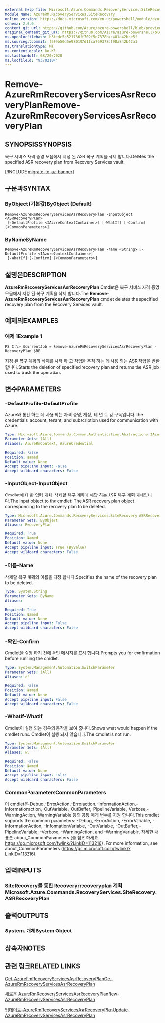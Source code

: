 ```yaml
---
external help file: Microsoft.Azure.Commands.RecoveryServices.SiteRecovery.dll-Help.xml
Module Name: AzureRM.RecoveryServices.SiteRecovery
online version: https://docs.microsoft.com/en-us/powershell/module/azurerm.recoveryservices.siterecovery/remove-azurermrecoveryservicesasrrecoveryplan
schema: 2.0.0
content_git_url: https://github.com/Azure/azure-powershell/blob/preview/src/ResourceManager/RecoveryServices/Commands.RecoveryServices.SiteRecovery/help/Remove-AzureRmRecoveryServicesAsrRecoveryPlan.md
original_content_git_url: https://github.com/Azure/azure-powershell/blob/preview/src/ResourceManager/RecoveryServices/Commands.RecoveryServices.SiteRecovery/help/Remove-AzureRmRecoveryServicesAsrRecoveryPlan.md
ms.openlocfilehash: b3bedc5c521736ff702f5e7378b4c401a42bce5f
ms.sourcegitcommit: f599b50d5e980197d1fca769378df90a842b42a1
ms.translationtype: MT
ms.contentlocale: ko-KR
ms.lasthandoff: 08/20/2020
ms.locfileid: "93702104"
---
```

# <span data-ttu-id="4c7a9-101">Remove-AzureRmRecoveryServicesAsrRecoveryPlan</span><span class="sxs-lookup"><span data-stu-id="4c7a9-101">Remove-AzureRmRecoveryServicesAsrRecoveryPlan</span></span>

## <span data-ttu-id="4c7a9-102">SYNOPSIS</span><span class="sxs-lookup"><span data-stu-id="4c7a9-102">SYNOPSIS</span></span>
<span data-ttu-id="4c7a9-103">복구 서비스 자격 증명 모음에서 지정 된 ASR 복구 계획을 삭제 합니다.</span><span class="sxs-lookup"><span data-stu-id="4c7a9-103">Deletes the specified ASR recovery plan from Recovery Services vault.</span></span>

[!INCLUDE [migrate-to-az-banner](../../includes/migrate-to-az-banner.md)]

## <span data-ttu-id="4c7a9-104">구문과</span><span class="sxs-lookup"><span data-stu-id="4c7a9-104">SYNTAX</span></span>

### <span data-ttu-id="4c7a9-105">ByObject (기본값)</span><span class="sxs-lookup"><span data-stu-id="4c7a9-105">ByObject (Default)</span></span>
```
Remove-AzureRmRecoveryServicesAsrRecoveryPlan -InputObject <ASRRecoveryPlan>
 [-DefaultProfile <IAzureContextContainer>] [-WhatIf] [-Confirm] [<CommonParameters>]
```

### <span data-ttu-id="4c7a9-106">ByName</span><span class="sxs-lookup"><span data-stu-id="4c7a9-106">ByName</span></span>
```
Remove-AzureRmRecoveryServicesAsrRecoveryPlan -Name <String> [-DefaultProfile <IAzureContextContainer>]
 [-WhatIf] [-Confirm] [<CommonParameters>]
```

## <span data-ttu-id="4c7a9-107">설명은</span><span class="sxs-lookup"><span data-stu-id="4c7a9-107">DESCRIPTION</span></span>
<span data-ttu-id="4c7a9-108">**AzureRmRecoveryServicesAsrRecoveryPlan** Cmdlet은 복구 서비스 자격 증명 모음에서 지정 된 복구 계획을 삭제 합니다.</span><span class="sxs-lookup"><span data-stu-id="4c7a9-108">The **Remove-AzureRmRecoveryServicesAsrRecoveryPlan** cmdlet deletes the specified recovery plan from the Recovery Services vault.</span></span>

## <span data-ttu-id="4c7a9-109">예제의</span><span class="sxs-lookup"><span data-stu-id="4c7a9-109">EXAMPLES</span></span>

### <span data-ttu-id="4c7a9-110">예제 1</span><span class="sxs-lookup"><span data-stu-id="4c7a9-110">Example 1</span></span>
```
PS C:\> $currentJob = Remove-AzureRmRecoveryServicesAsrRecoveryPlan -RecoveryPlan $RP
```

<span data-ttu-id="4c7a9-111">지정 된 복구 계획의 삭제를 시작 하 고 작업을 추적 하는 데 사용 되는 ASR 작업을 반환 합니다.</span><span class="sxs-lookup"><span data-stu-id="4c7a9-111">Starts the deletion of specified recovery plan and returns the ASR job used to track the operation.</span></span>

## <span data-ttu-id="4c7a9-112">변수</span><span class="sxs-lookup"><span data-stu-id="4c7a9-112">PARAMETERS</span></span>

### <span data-ttu-id="4c7a9-113">-DefaultProfile</span><span class="sxs-lookup"><span data-stu-id="4c7a9-113">-DefaultProfile</span></span>
<span data-ttu-id="4c7a9-114">Azure와 통신 하는 데 사용 되는 자격 증명, 계정, 테 넌 트 및 구독입니다.</span><span class="sxs-lookup"><span data-stu-id="4c7a9-114">The credentials, account, tenant, and subscription used for communication with Azure.</span></span>


```yaml
Type: Microsoft.Azure.Commands.Common.Authentication.Abstractions.IAzureContextContainer
Parameter Sets: (All)
Aliases: AzureRmContext, AzureCredential

Required: False
Position: Named
Default value: None
Accept pipeline input: False
Accept wildcard characters: False
```

### <span data-ttu-id="4c7a9-115">-InputObject</span><span class="sxs-lookup"><span data-stu-id="4c7a9-115">-InputObject</span></span>
<span data-ttu-id="4c7a9-116">Cmdlet에 대 한 입력 개체: 삭제할 복구 계획에 해당 하는 ASR 복구 계획 개체입니다.</span><span class="sxs-lookup"><span data-stu-id="4c7a9-116">The input object to the cmdlet: The ASR recovery plan object corresponding to the recovery plan to be deleted.</span></span>

```yaml
Type: Microsoft.Azure.Commands.RecoveryServices.SiteRecovery.ASRRecoveryPlan
Parameter Sets: ByObject
Aliases: RecoveryPlan

Required: True
Position: Named
Default value: None
Accept pipeline input: True (ByValue)
Accept wildcard characters: False
```

### <span data-ttu-id="4c7a9-117">-이름</span><span class="sxs-lookup"><span data-stu-id="4c7a9-117">-Name</span></span>
<span data-ttu-id="4c7a9-118">삭제할 복구 계획의 이름을 지정 합니다.</span><span class="sxs-lookup"><span data-stu-id="4c7a9-118">Specifies the name of the recovery plan to be deleted.</span></span>

```yaml
Type: System.String
Parameter Sets: ByName
Aliases:

Required: True
Position: Named
Default value: None
Accept pipeline input: False
Accept wildcard characters: False
```

### <span data-ttu-id="4c7a9-119">-확인</span><span class="sxs-lookup"><span data-stu-id="4c7a9-119">-Confirm</span></span>
<span data-ttu-id="4c7a9-120">Cmdlet을 실행 하기 전에 확인 메시지를 표시 합니다.</span><span class="sxs-lookup"><span data-stu-id="4c7a9-120">Prompts you for confirmation before running the cmdlet.</span></span>

```yaml
Type: System.Management.Automation.SwitchParameter
Parameter Sets: (All)
Aliases: cf

Required: False
Position: Named
Default value: None
Accept pipeline input: False
Accept wildcard characters: False
```

### <span data-ttu-id="4c7a9-121">-WhatIf</span><span class="sxs-lookup"><span data-stu-id="4c7a9-121">-WhatIf</span></span>
<span data-ttu-id="4c7a9-122">Cmdlet이 실행 되는 경우의 동작을 보여 줍니다.</span><span class="sxs-lookup"><span data-stu-id="4c7a9-122">Shows what would happen if the cmdlet runs.</span></span> <span data-ttu-id="4c7a9-123">Cmdlet이 실행 되지 않습니다.</span><span class="sxs-lookup"><span data-stu-id="4c7a9-123">The cmdlet is not run.</span></span>

```yaml
Type: System.Management.Automation.SwitchParameter
Parameter Sets: (All)
Aliases: wi

Required: False
Position: Named
Default value: None
Accept pipeline input: False
Accept wildcard characters: False
```

### <span data-ttu-id="4c7a9-124">CommonParameters</span><span class="sxs-lookup"><span data-stu-id="4c7a9-124">CommonParameters</span></span>
<span data-ttu-id="4c7a9-125">이 cmdlet은-Debug,-ErrorAction,-Erroraction,-InformationAction,-Informationaction,-OutVariable,-OutBuffer,-PipelineVariable,-Verbose,-WarningAction,-WarningVariable 등의 공통 매개 변수를 지원 합니다.</span><span class="sxs-lookup"><span data-stu-id="4c7a9-125">This cmdlet supports the common parameters: -Debug, -ErrorAction, -ErrorVariable, -InformationAction, -InformationVariable, -OutVariable, -OutBuffer, -PipelineVariable, -Verbose, -WarningAction, and -WarningVariable.</span></span> <span data-ttu-id="4c7a9-126">자세한 내용은 about_CommonParameters (을 참조 하세요 https://go.microsoft.com/fwlink/?LinkID=113216) .</span><span class="sxs-lookup"><span data-stu-id="4c7a9-126">For more information, see about_CommonParameters (https://go.microsoft.com/fwlink/?LinkID=113216).</span></span>

## <span data-ttu-id="4c7a9-127">입력</span><span class="sxs-lookup"><span data-stu-id="4c7a9-127">INPUTS</span></span>

### <span data-ttu-id="4c7a9-128">SiteRecovery를 통한 Recoveryrrecoveryplan 계획</span><span class="sxs-lookup"><span data-stu-id="4c7a9-128">Microsoft.Azure.Commands.RecoveryServices.SiteRecovery.ASRRecoveryPlan</span></span>

## <span data-ttu-id="4c7a9-129">출력</span><span class="sxs-lookup"><span data-stu-id="4c7a9-129">OUTPUTS</span></span>

### <span data-ttu-id="4c7a9-130">System. 개체</span><span class="sxs-lookup"><span data-stu-id="4c7a9-130">System.Object</span></span>

## <span data-ttu-id="4c7a9-131">상속자</span><span class="sxs-lookup"><span data-stu-id="4c7a9-131">NOTES</span></span>

## <span data-ttu-id="4c7a9-132">관련 링크</span><span class="sxs-lookup"><span data-stu-id="4c7a9-132">RELATED LINKS</span></span>

[<span data-ttu-id="4c7a9-133">Get-AzureRmRecoveryServicesAsrRecoveryPlan</span><span class="sxs-lookup"><span data-stu-id="4c7a9-133">Get-AzureRmRecoveryServicesAsrRecoveryPlan</span></span>](./Get-AzureRmRecoveryServicesAsrRecoveryPlan.md)

[<span data-ttu-id="4c7a9-134">새로운 AzureRmRecoveryServicesAsrRecoveryPlan</span><span class="sxs-lookup"><span data-stu-id="4c7a9-134">New-AzureRmRecoveryServicesAsrRecoveryPlan</span></span>](./New-AzureRmRecoveryServicesAsrRecoveryPlan.md)

[<span data-ttu-id="4c7a9-135">업데이트-AzureRmRecoveryServicesAsrRecoveryPlan</span><span class="sxs-lookup"><span data-stu-id="4c7a9-135">Update-AzureRmRecoveryServicesAsrRecoveryPlan</span></span>](./Update-AzureRmRecoveryServicesAsrRecoveryPlan.md)


